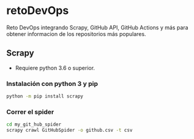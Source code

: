 # retoDevOps
Reto DevOps integrando Scrapy, GitHub API, GitHub Actions y más para obtener informacion de los repositorios más populares.

## Scrapy

- Requiere python 3.6 o superior.

### Instalación con python 3 y pip

``` sh
python -m pip install scrapy
```

### Correr el spider

``` sh
cd my_git_hub_spider
scrapy crawl GitHubSpider -o github.csv -t csv
```